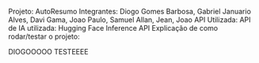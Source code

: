 Projeto: AutoResumo
Integrantes: Diogo Gomes Barbosa, Gabriel Januario Alves, Davi Gama, Joao Paulo, Samuel Allan, Jean, Joao
API Utilizada:
API de IA utilizada: Hugging Face Inference API
Explicação de como rodar/testar o projeto: 


DIOGOOOOO TESTEEEE